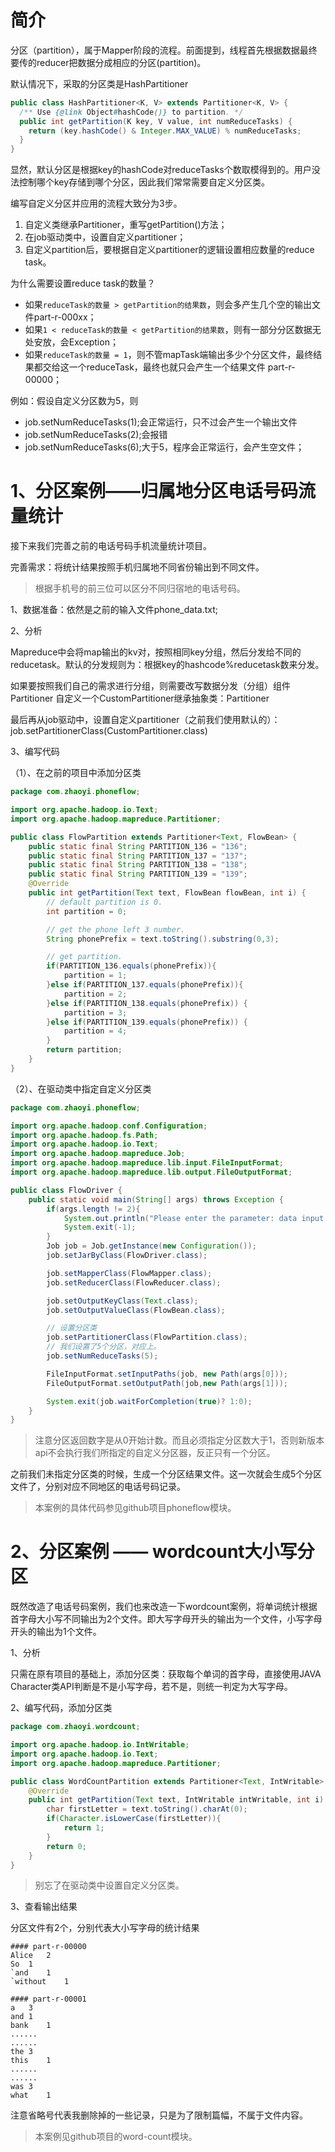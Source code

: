 # 简介
分区（partition），属于Mapper阶段的流程。前面提到，线程首先根据数据最终要传的reducer把数据分成相应的分区(partition)。

默认情况下，采取的分区类是HashPartitioner
``` java
public class HashPartitioner<K, V> extends Partitioner<K, V> {
  /** Use {@link Object#hashCode()} to partition. */
  public int getPartition(K key, V value, int numReduceTasks) {
    return (key.hashCode() & Integer.MAX_VALUE) % numReduceTasks;
  }
}
```
显然，默认分区是根据key的hashCode对reduceTasks个数取模得到的。用户没法控制哪个key存储到哪个分区，因此我们常常需要自定义分区类。

编写自定义分区并应用的流程大致分为3步。

1. 自定义类继承Partitioner，重写getPartition()方法；
2. 在job驱动类中，设置自定义partitioner；
3. 自定义partition后，要根据自定义partitioner的逻辑设置相应数量的reduce task。

为什么需要设置reduce task的数量？
* 如果`reduceTask的数量 > getPartition的结果数`，则会多产生几个空的输出文件part-r-000xx；
* 如果`1 < reduceTask的数量 < getPartition的结果数`，则有一部分分区数据无处安放，会Exception；
* 如果`reduceTask的数量 = 1`，则不管mapTask端输出多少个分区文件，最终结果都交给这一个reduceTask，最终也就只会产生一个结果文件 part-r-00000；

例如：假设自定义分区数为5，则
* job.setNumReduceTasks(1);会正常运行，只不过会产生一个输出文件
* job.setNumReduceTasks(2);会报错
* job.setNumReduceTasks(6);大于5，程序会正常运行，会产生空文件；

# 1、分区案例——归属地分区电话号码流量统计
接下来我们完善之前的电话号码手机流量统计项目。

完善需求：将统计结果按照手机归属地不同省份输出到不同文件。

> 根据手机号的前三位可以区分不同归宿地的电话号码。

1、数据准备：依然是之前的输入文件phone_data.txt;

2、分析

Mapreduce中会将map输出的kv对，按照相同key分组，然后分发给不同的reducetask。默认的分发规则为：根据key的hashcode%reducetask数来分发。

如果要按照我们自己的需求进行分组，则需要改写数据分发（分组）组件Partitioner
自定义一个CustomPartitioner继承抽象类：Partitioner

最后再从job驱动中，设置自定义partitioner（之前我们使用默认的）： job.setPartitionerClass(CustomPartitioner.class)

3、编写代码

（1）、在之前的项目中添加分区类
```java
package com.zhaoyi.phoneflow;

import org.apache.hadoop.io.Text;
import org.apache.hadoop.mapreduce.Partitioner;

public class FlowPartition extends Partitioner<Text, FlowBean> {
    public static final String PARTITION_136 = "136";
    public static final String PARTITION_137 = "137";
    public static final String PARTITION_138 = "138";
    public static final String PARTITION_139 = "139";
    @Override
    public int getPartition(Text text, FlowBean flowBean, int i) {
        // default partition is 0.
        int partition = 0;

        // get the phone left 3 number.
        String phonePrefix = text.toString().substring(0,3);

        // get partition.
        if(PARTITION_136.equals(phonePrefix)){
            partition = 1;
        }else if(PARTITION_137.equals(phonePrefix)){
            partition = 2;
        }else if(PARTITION_138.equals(phonePrefix)) {
            partition = 3;
        }else if(PARTITION_139.equals(phonePrefix)) {
            partition = 4;
        }
        return partition;
    }
}
```
（2）、在驱动类中指定自定义分区类
```java
package com.zhaoyi.phoneflow;

import org.apache.hadoop.conf.Configuration;
import org.apache.hadoop.fs.Path;
import org.apache.hadoop.io.Text;
import org.apache.hadoop.mapreduce.Job;
import org.apache.hadoop.mapreduce.lib.input.FileInputFormat;
import org.apache.hadoop.mapreduce.lib.output.FileOutputFormat;

public class FlowDriver {
    public static void main(String[] args) throws Exception {
        if(args.length != 2){
            System.out.println("Please enter the parameter: data input and output paths...");
            System.exit(-1);
        }
        Job job = Job.getInstance(new Configuration());
        job.setJarByClass(FlowDriver.class);

        job.setMapperClass(FlowMapper.class);
        job.setReducerClass(FlowReducer.class);

        job.setOutputKeyClass(Text.class);
        job.setOutputValueClass(FlowBean.class);

        // 设置分区类
        job.setPartitionerClass(FlowPartition.class);
        // 我们设置了5个分区，对应上。
        job.setNumReduceTasks(5);

        FileInputFormat.setInputPaths(job, new Path(args[0]));
        FileOutputFormat.setOutputPath(job,new Path(args[1]));

        System.exit(job.waitForCompletion(true)? 1:0);
    }
}

```

> 注意分区返回数字是从0开始计数。而且必须指定分区数大于1，否则新版本api不会执行我们所指定的自定义分区器，反正只有一个分区。

之前我们未指定分区类的时候，生成一个分区结果文件。这一次就会生成5个分区文件了，分别对应不同地区的电话号码记录。


> 本案例的具体代码参见github项目phoneflow模块。

# 2、分区案例 —— wordcount大小写分区
既然改造了电话号码案例，我们也来改造一下wordcount案例，将单词统计根据首字母大小写不同输出为2个文件。即大写字母开头的输出为一个文件，小写字母开头的输出为1个文件。

1、分析

只需在原有项目的基础上，添加分区类：获取每个单词的首字母，直接使用JAVA Character类API判断是不是小写字母，若不是，则统一判定为大写字母。

2、编写代码，添加分区类
``` java
package com.zhaoyi.wordcount;

import org.apache.hadoop.io.IntWritable;
import org.apache.hadoop.io.Text;
import org.apache.hadoop.mapreduce.Partitioner;

public class WordCountPartition extends Partitioner<Text, IntWritable> {
    @Override
    public int getPartition(Text text, IntWritable intWritable, int i) {
        char firstLetter = text.toString().charAt(0);
        if(Character.isLowerCase(firstLetter)){
            return 1;
        }
        return 0;
    }
}
```
> 别忘了在驱动类中设置自定义分区类。

3、查看输出结果

分区文件有2个，分别代表大小写字母的统计结果
```
#### part-r-00000
Alice	2
So	1
`and	1
`without	1

#### part-r-00001
a	3
and	1
bank	1
......
......
the	3
this	1
......
......
was	3
what	1
```
注意省略号代表我删除掉的一些记录，只是为了限制篇幅，不属于文件内容。

> 本案例见github项目的word-count模块。